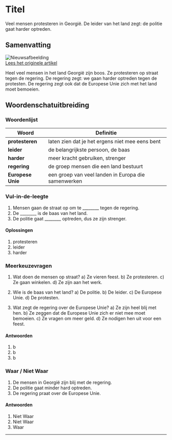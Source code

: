 # Titel

Veel mensen protesteren in Georgië. De leider van het land zegt: de politie gaat harder optreden.

## Samenvatting

![Nieuwsafbeelding](https://prod-img.standaard.be/public/nieuws/lz0zdc-georgia-elections/alternates/BASE_SIXTEEN_NINE/Georgia%20Elections)   
[Lees het originele artikel](https://www.standaard.be/buitenland/tienduizenden-protesteren-in-georgie-premier-kondigt-harder-optreden-aan/95200366.html)

Heel veel mensen in het land Georgië zijn boos. Ze protesteren op straat tegen de regering. De regering zegt: we gaan harder optreden tegen de protesten. De regering zegt ook dat de Europese Unie zich met het land moet bemoeien.

## Woordenschatuitbreiding

### Woordenlijst

| Woord | Definitie |
|-------|-----------|
| **protesteren** | laten zien dat je het ergens niet mee eens bent |
| **leider** | de belangrijkste persoon, de baas |
| **harder** | meer kracht gebruiken, strenger |
| **regering** | de groep mensen die een land bestuurt |
| **Europese Unie** | een groep van veel landen in Europa die samenwerken |

### Vul-in-de-leegte
1. Mensen gaan de straat op om te ________ tegen de regering.
2. De ________ is de baas van het land.
3. De politie gaat ________ optreden, dus ze zijn strenger.

#### Oplossingen
1. protesteren
2. leider
3. harder

### Meerkeuzevragen
1. Wat doen de mensen op straat?
   a) Ze vieren feest.
   b) Ze protesteren.
   c) Ze gaan winkelen.
   d) Ze zijn aan het werk.

2. Wie is de baas van het land?
   a) De politie.
   b) De leider.
   c) De Europese Unie.
   d) De protesten.

3. Wat zegt de regering over de Europese Unie?
   a) Ze zijn heel blij met hen.
   b) Ze zeggen dat de Europese Unie zich er niet mee moet bemoeien.
   c) Ze vragen om meer geld.
   d) Ze nodigen hen uit voor een feest.

#### Antwoorden
1. b
2. b
3. b

### Waar / Niet Waar
1. De mensen in Georgië zijn blij met de regering.
2. De politie gaat minder hard optreden.
3. De regering praat over de Europese Unie.

#### Antwoorden
1. Niet Waar
2. Niet Waar
3. Waar
---
